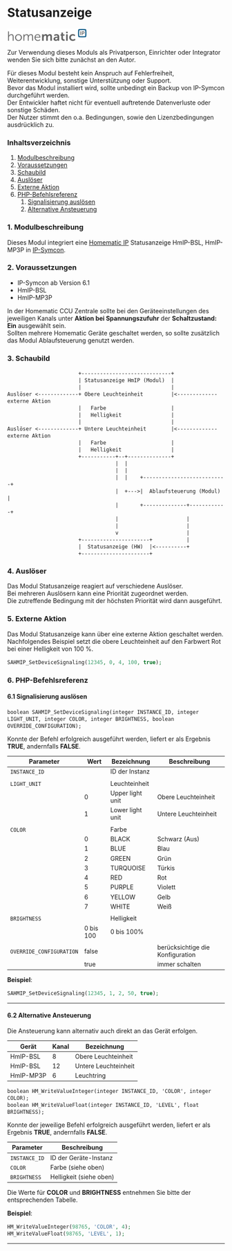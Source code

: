 # Statusanzeige  

[![Image](../imgs/logo-homematic-ip.png)](https://homematic-ip.com/de)

Zur Verwendung dieses Moduls als Privatperson, Einrichter oder Integrator wenden Sie sich bitte zunächst an den Autor.  

Für dieses Modul besteht kein Anspruch auf Fehlerfreiheit, Weiterentwicklung, sonstige Unterstützung oder Support.  
Bevor das Modul installiert wird, sollte unbedingt ein Backup von IP-Symcon durchgeführt werden.  
Der Entwickler haftet nicht für eventuell auftretende Datenverluste oder sonstige Schäden.  
Der Nutzer stimmt den o.a. Bedingungen, sowie den Lizenzbedingungen ausdrücklich zu.  


### Inhaltsverzeichnis

1. [Modulbeschreibung](#1-modulbeschreibung)
2. [Voraussetzungen](#2-voraussetzungen)
3. [Schaubild](#3-schaubild)
4. [Auslöser](#4-auslöser)
5. [Externe Aktion](#5-externe-aktion)
6. [PHP-Befehlsreferenz](#6-php-befehlsreferenz)
   1. [Signalisierung auslösen](#61-signalisierung-auslösen)
   2. [Alternative Ansteuerung](#62-alternative-ansteuerung)

### 1. Modulbeschreibung

Dieses Modul integriert eine [Homematic IP](https://homematic-ip.com/de) Statusanzeige HmIP-BSL, HmIP-MP3P in [IP-Symcon](https://www.symcon.de).  

### 2. Voraussetzungen

- IP-Symcon ab Version 6.1
- HmIP-BSL
- HmIP-MP3P

In der Homematic CCU Zentrale sollte bei den Geräteeinstellungen des jeweiligen Kanals unter **Aktion bei Spannungszufuhr** der **Schaltzustand: Ein** ausgewählt sein.  
Sollten mehrere Homematic Geräte geschaltet werden, so sollte zusätzlich das Modul Ablaufsteuerung genutzt werden.

### 3. Schaubild

```
                       +-----------------------------+
                       | Statusanzeige HmIP (Modul)  |
                       |                             |
Auslöser <-------------+ Obere Leuchteinheit         |<------------- externe Aktion
                       |   Farbe                     |
                       |   Helligkeit                |
                       |                             |
Auslöser <-------------+ Untere Leuchteinheit        |<------------- externe Aktion
                       |   Farbe                     |
                       |   Helligkeit                |
                       +-----------+--+--------------+
                                   |  |
                                   |  |
                                   |  |    +---------------------------+
                                   |  +--->|  Ablaufsteuerung (Modul)  |
                                   |       +--------------+------------+
                                   |                      |
                                   |                      |
                                   v                      |
                       +----------------------+           |
                       |  Statusanzeige (HW)  |<----------+
                       +----------------------+
```

### 4. Auslöser

Das Modul Statusanzeige reagiert auf verschiedene Auslöser.  
Bei mehreren Auslösern kann eine Priorität zugeordnet werden.  
Die zutreffende Bedingung mit der höchsten Priorität wird dann ausgeführt.  

### 5. Externe Aktion

Das Modul Statusanzeige kann über eine externe Aktion geschaltet werden.  
Nachfolgendes Beispiel setzt die obere Leuchteinheit auf den Farbwert Rot bei einer Helligkeit von 100 %.

```php
SAHMIP_SetDeviceSignaling(12345, 0, 4, 100, true); 
``` 

### 6. PHP-Befehlsreferenz

#### 6.1 Signalisierung auslösen

```text
boolean SAHMIP_SetDeviceSignaling(integer INSTANCE_ID, integer LIGHT_UNIT, integer COLOR, integer BRIGHTNESS, boolean OVERRIDE_CONFIGURATION);
```

Konnte der Befehl erfolgreich ausgeführt werden, liefert er als Ergebnis **TRUE**, andernfalls **FALSE**.

| Parameter                | Wert      | Bezeichnung      | Beschreibung                     |
|--------------------------|-----------|------------------|----------------------------------|
| `INSTANCE_ID`            |           | ID der Instanz   |                                  |
|                          |           |                  |                                  |
| `LIGHT_UNIT`             |           | Leuchteinheit    |                                  |
|                          | 0         | Upper light unit | Obere Leuchteinheit              |
|                          | 1         | Lower light unit | Untere Leuchteinheit             |
|                          |           |                  |                                  |
| `COLOR`                  |           | Farbe            |                                  |
|                          | 0         | BLACK            | Schwarz (Aus)                    |
|                          | 1         | BLUE             | Blau                             |
|                          | 2         | GREEN            | Grün                             |
|                          | 3         | TURQUOISE        | Türkis                           |
|                          | 4         | RED              | Rot                              |
|                          | 5         | PURPLE           | Violett                          |
|                          | 6         | YELLOW           | Gelb                             |
|                          | 7         | WHITE            | Weiß                             |
|                          |           |                  |                                  |
| `BRIGHTNESS`             |           | Helligkeit       |                                  |
|                          | 0 bis 100 | 0 bis 100%       |                                  |
|                          |           |                  |                                  |
| `OVERRIDE_CONFIGURATION` | false     |                  | berücksichtige die Konfiguration |
|                          | true      |                  | immer schalten                   |

**Beispiel**:
```php
SAHMIP_SetDeviceSignaling(12345, 1, 2, 50, true);
```

---

#### 6.2 Alternative Ansteuerung

Die Ansteuerung kann alternativ auch direkt an das Gerät erfolgen.

| Gerät     | Kanal | Bezeichnung          |
|-----------|-------|----------------------|
| HmIP-BSL  | 8     | Obere Leuchteinheit  |
| HmIP-BSL  | 12    | Untere Leuchteinheit |
| HmIP-MP3P | 6     | Leuchtring           |



```
boolean HM_WriteValueInteger(integer INSTANCE_ID, 'COLOR', integer COLOR);  
boolean HM_WriteValueFloat(integer INSTANCE_ID, 'LEVEL', float BRIGHTNESS);
```
Konnte der jeweilige Befehl erfolgreich ausgeführt werden, liefert er als Ergebnis **TRUE**, andernfalls **FALSE**.

| Parameter     | Beschreibung            |
|---------------|-------------------------|
| `INSTANCE_ID` | ID der Geräte-Instanz   |
| `COLOR`       | Farbe (siehe oben)      |
| `BRIGHTNESS`  | Helligkeit (siehe oben) |

Die Werte für **COLOR** und **BRIGHTNESS** entnehmen Sie bitte der entsprechenden Tabelle.


**Beispiel**:
```php
HM_WriteValueInteger(98765, 'COLOR', 4);  
HM_WriteValueFloat(98765, 'LEVEL', 1);
```

---